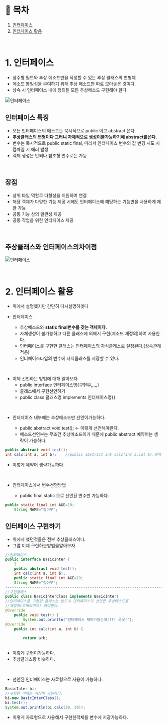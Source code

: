 # 🔖 목차

1. [인터페이스](#1-인터페이스)<br/>
2. [인터페이스 활용](#2-인터페이스-활용)<br/>


<br/>

# 1. 인터페이스
- 상수형 필드와 추상 메소드만을 작성할 수 있는 추상 클래스의 변형체
- 메소드 통일성을 부여하기 위해 추상 메소드만 따로 모아놓은 것이다.
- 상속 시 인터페이스 내에 정의된 모든 추상메소드 구현해야 한다

![인터페이스](https://user-images.githubusercontent.com/126074577/226387027-2cc82ea9-9cc4-4a87-a656-9c59c73eebf3.png)


## 인터페이스 특징

- 모든 인터페이스의 메소드는 묵시적으로 public 이고 abstract 쓴다.
- **추상클래스의 변형이다 그러니 자체적으로 생성이불가능하기에 abstract를쓴다.**
- 변수는 묵시적으로 public static final, 따라서 인터페이스 변수의 값 변경 시도 시 컴파일 시 에러 발생
- 객체 생성은 안되나 참조형 변수로는 가능


<br/>

## 장점
- 상위 타입 역할로 다형성을 지원하여 연결
- 해당 객체가 다양한 기능 제공 시에도 인터페이스에 해당하는 기능만을 사용하게 제한 가능
- 공통 기능 상의 일관성 제공
- 공동 작업을 위한 인터페이스 제공

<br/>


## 추상클래스와 인터페이스의차이점
![인터페이스](https://user-images.githubusercontent.com/126074577/226389043-102f64d6-e048-4fa7-a87c-0e2b547ef52e.png)


<br/>

# 2. 인터페이스 활용

- 위에서 설명했지만 간단히 다시설명하겟다
- 인터페이스

   - 추상메소드와 **static final변수를 갖는 객체이다.**
   - 자체생성이 불가능하고 다른 클래스에 의해서 구현(메소드 재정의)하여 사용한다.
   - 인터페이스를 구현한 클래스는 인터페이스의 자식클래스로 설정된다.(상속관계적용)
   - 인터페이스타입의 변수에 자식클래스를 저장할 수 있다.

<br/>

- 이제 선언하는 방법에 대해 알아보자.
   - public interface 인터페이스명{구현부,,,,,}
   - 클래스에서 구현선언하기
   - public class 클래스명 implements 인터페이스명{}

<br/>

- 인터페이스 내부에는 추상메소드만 선언이가능하다.

   - public abstract void test(); <- 이렇게 선언해야한다.
   - 메소드선언부는 무조건 추상메소드이기 때문에 public abstract 예약어는 생략이 가능하다.

```java
public abstract void test();
int calc(int a, int b);    //public abstract int calc(int a,int b);랑똑같다.
```

- 이렇게 예약어 생략가능하다.

<br/>

- 인터페이스에서 변수선언방법

   - public final static 으로 선언된 변수만 가능하다.

```java
public static final int AGE=19;
	String NAME="김아무";
```

## 인터페이스 구현하기

- 위에서 했던것들은 전부 추상클래스이다.
- 그럼 이제 구현하는방법을알아보자

```java
//인터페이스
public interface BasicInter {
	}
	public abstract void test();
	int calc(int a, int b);
	public static final int AGE=19;
	String NAME="김아무";
------------------------------------------------------------------------------
//구현클래스
public class BasicInterClass implements BasicInter{
//인터페이스를 구현한 클래스는 반드시 인터페이스가 선언한 추상메소드를
//재정의(오버라이드) 해야한다.
@Override
	public void test() {
		System.out.println("인터페이스 재미가있는데!!!! 굿굿!"); 
@Override
	public int calc(int a, int b) {
		
		return a+b;
	
 ```
 
 - 이렇게 구현이가능하다.
 - 추상클래스랑 비슷하다.

<br/>

- 선언된 인터페이스는 자료형으로 사용이 가능하다.

```java
BasicInter bi;
//구현한 객체는 저장이 가능하다.
bi=new BasicInterClass();
bi.test();
System.out.println(bi.calc(20, 30));
```
- 이렇게 자료형으로 사용해서 구현한객체를 변수에 저장가능하다.

<br/>





